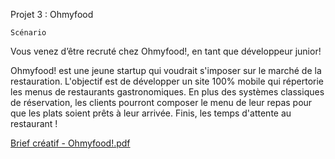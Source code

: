 Projet 3 : Ohmyfood

    
    Scénario


Vous venez d’être recruté chez Ohmyfood!, en tant que développeur junior!

Ohmyfood! est une jeune startup qui voudrait s'imposer sur le marché de la restauration. L'objectif est de développer un site 100% mobile qui répertorie les menus de restaurants gastronomiques. En plus des systèmes classiques de réservation, les clients pourront composer le menu de leur repas pour que les plats soient prêts à leur arrivée. Finis, les temps d'attente au restaurant !

[Brief créatif - Ohmyfood!.pdf](https://github.com/tducousso/DucoussoThomas_P3_02092021/files/7161824/Brief.creatif.-.Ohmyfood.pdf)
